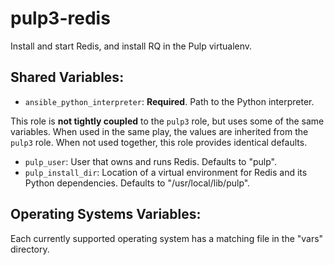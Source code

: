 pulp3-redis
===========

Install and start Redis, and install RQ in the Pulp virtualenv.

Shared Variables:
-----------------

* `ansible_python_interpreter`: **Required**. Path to the Python interpreter.

This role is **not tightly coupled** to the `pulp3` role, but uses some of the same
variables. When used in the same play, the values are inherited from the `pulp3`
role. When not used together, this role provides identical defaults.

* `pulp_user`: User that owns and runs Redis. Defaults to "pulp".
* `pulp_install_dir`: Location of a virtual environment for Redis and its Python
  dependencies. Defaults to "/usr/local/lib/pulp".


Operating Systems Variables:
----------------------------

Each currently supported operating system has a matching file in the "vars"
directory.
